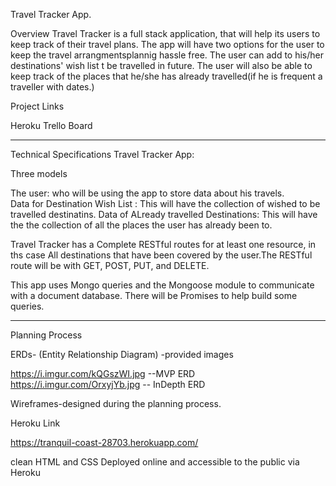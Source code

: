 Travel Tracker App.

Overview
Travel Tracker is a full stack application, that will help its users to keep track of their travel plans. The app will have two options for the user to keep the travel arrangmentsplannig hassle free. The user can add to his/her destinations' wish list t be travelled in future. The user will also be able to keep track of the places that he/she has already travelled(if he is  frequent a traveller with dates.) 

Project Links

Heroku
Trello Board

*************
Technical Specifications
Travel Tracker App:

Three models

The user: who will be using the app to store data about his travels.  
Data for Destination Wish List : This will have the collection of wished to be travelled destinatins.
Data of ALready travelled Destinations: This will have the the collection of all the places the user has already been to.

Travel Tracker has a Complete RESTful routes for at least one resource, in ths case All destinations that have been covered by the user.The RESTful route will be with GET, POST, PUT, and DELETE.

This app uses Mongo queries and the Mongoose module to communicate with a document database.
There will be Promises to help build some queries.
****
Planning Process

ERDs- (Entity Relationship Diagram) -provided images

https://i.imgur.com/kQGszWI.jpg --MVP ERD
https://i.imgur.com/OrxyjYb.jpg -- InDepth ERD

Wireframes-designed during the planning process.

Heroku Link

https://tranquil-coast-28703.herokuapp.com/

clean HTML and CSS
Deployed online and accessible to the public via Heroku
